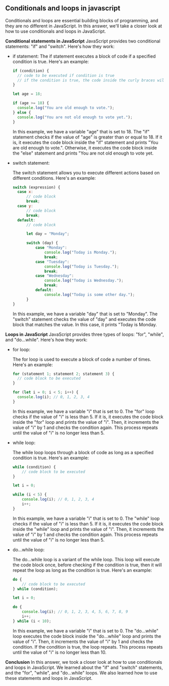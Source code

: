 ## Conditionals and loops in javascript

Conditionals and loops are essential building blocks of programming, and they are no different in JavaScript. In this answer, we'll take a closer look at how to use conditionals and loops in JavaScript.

**Conditional statements in JavaScript**
JavaScript provides two conditional statements: "if" and "switch". Here's how they work:

- if statement:
  The if statement executes a block of code if a specified condition is true.
  Here's an example:

  ```javascript
  if (condition) {
  	// code to be executed if condition is true
  	// if the condition is true, the code inside the curly braces will be executed
  }

  let age = 18;

  if (age >= 18) {
  	console.log("You are old enough to vote.");
  } else {
  	console.log("You are not old enough to vote yet.");
  }
  ```

  In this example, we have a variable "age" that is set to 18. The "if" statement checks if the value of "age" is greater than or equal to 18. If it is, it executes the code block inside the "if" statement and prints "You are old enough to vote.". Otherwise, it executes the code block inside the "else" statement and prints "You are not old enough to vote yet.

- switch statement:

  The switch statement allows you to execute different actions based on different conditions.
  Here's an example:

  ```javascript
  switch (expression) {
  	case x:
  		// code block
  		break;
  	case y:
  		// code block
  		break;
  	default:
  		// code block

  		let day = "Monday";

  		switch (day) {
  			case "Monday":
  				console.log("Today is Monday.");
  				break;
  			case "Tuesday":
  				console.log("Today is Tuesday.");
  				break;
  			case "Wednesday":
  				console.log("Today is Wednesday.");
  				break;
  			default:
  				console.log("Today is some other day.");
  		}
  }
  ```

  In this example, we have a variable "day" that is set to "Monday". The "switch" statement checks the value of "day" and executes the code block that matches the value. In this case, it prints "Today is Monday.


**Loops in JavaScript**
JavaScript provides three types of loops: "for", "while", and "do...while". Here's how they work:

- for loop:

  The for loop is used to execute a block of code a number of times.
  Here's an example:

  ```javascript
  for (statement 1; statement 2; statement 3) {
  	// code block to be executed
  }

  for (let i = 0; i < 5; i++) {
  	console.log(i); // 0, 1, 2, 3, 4
  }
  ```

  In this example, we have a variable "i" that is set to 0. The "for" loop checks if the value of "i" is less than 5. If it is, it executes the code block inside the "for" loop and prints the value of "i". Then, it increments the value of "i" by 1 and checks the condition again. This process repeats until the value of "i" is no longer less than 5.


- while loop:
  
    The while loop loops through a block of code as long as a specified condition is true.
    Here's an example:
    
    ```javascript
    while (condition) {
    	// code block to be executed
    }
    
    let i = 0;
    
    while (i < 5) {
    	console.log(i); // 0, 1, 2, 3, 4
    	i++;
    }
    ```
    
    In this example, we have a variable "i" that is set to 0. The "while" loop checks if the value of "i" is less than 5. If it is, it executes the code block inside the "while" loop and prints the value of "i". Then, it increments the value of "i" by 1 and checks the condition again. This process repeats until the value of "i" is no longer less than 5.



- do...while loop:
  
    The do...while loop is a variant of the while loop. This loop will execute the code block once, before checking if the condition is true, then it will repeat the loop as long as the condition is true.
    Here's an example:
    
    ```javascript
    do {
    	// code block to be executed
    } while (condition);
    
    let i = 0;
    
    do {
    	console.log(i); // 0, 1, 2, 3, 4, 5, 6, 7, 8, 9
    	i++;
    } while (i < 10);
    ```
    
    In this example, we have a variable "i" that is set to 0. The "do...while" loop executes the code block inside the "do...while" loop and prints the value of "i". Then, it increments the value of "i" by 1 and checks the condition. If the condition is true, the loop repeats. This process repeats until the value of "i" is no longer less than 10.

**Conclusion**
In this answer, we took a closer look at how to use conditionals and loops in JavaScript. We learned about the "if" and "switch" statements, and the "for", "while", and "do...while" loops. We also learned how to use these statements and loops in JavaScript.


